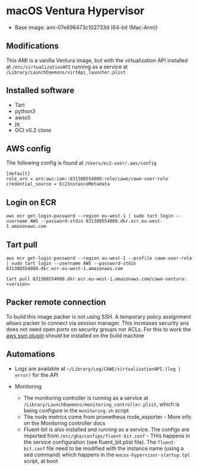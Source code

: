 # macOS Ventura Hypervisor

- Base image: ami-07e696473c102733d (64-bit (Mac-Arm))

## Modifications

This AMI is a vanilla Ventura image, but with the virtualization API installed at `/etc/virtualizationAPI` running as a
service at `/Library/LaunchDaemons/virtApi_launcher.plist`

## Installed software

- Tart
- python3
- awscli
- jq
- OCI v0.2 clone

## AWS config

The following config is found at `/Users/ec2-user/.aws/config`

```
[default]
role_arn = arn:aws:iam::831308554080:role/cawe/cawe-user-role
credential_source = Ec2InstanceMetadata
```

## Login on ECR

`aws ecr get-login-password --region eu-west-1 | sudo tart login --username AWS --password-stdin 831308554080.dkr.ecr.eu-west-1.amazonaws.com`

## Tart pull

`aws ecr get-login-password --region eu-west-1 --profile cawe-user-role | sudo tart login --username AWS --password-stdin 831308554080.dkr.ecr.eu-west-1.amazonaws.com`

`tart pull 831308554080.dkr.ecr.eu-west-1.amazonaws.com/cawe-ventura:<version>`

## Packer remote connection

To build this image packer is not using SSH. A temporary policy assignment allows packer to connect via session manager.
This increases security ans does not need open ports on security groups nor ACLs. For this to work
the [aws ssm plugin](https://docs.aws.amazon.com/systems-manager/latest/userguide/session-manager-working-with-install-plugin.html)
should be installed on the build machine

## Automations

- Logs are available at `~/Library/Log/CAWE/virtualizationAPI.(log | error)` for the API

- Monitoring
  - The monitoring controller is running as a service at `/Library/LaunchDaemons/monitoring_controller.plist`,
    which is being configure in the `monitoring.sh` script
  - The node metrics come from prometheus node_exporter - More info on the Monitoring controller docs
  - Fluent-bit is also installed and running as a service. The configs are imported
    from `/etc/gha/configs/fluent-bit.conf` - THis happens in the service configuration (see fluent_bit.plist file).
    The `fluent-bit.conf` file need to be modified with the instance name (using a sed command) which happens in
    the `macos-hypervisor-startup.tpl` script, at boot
